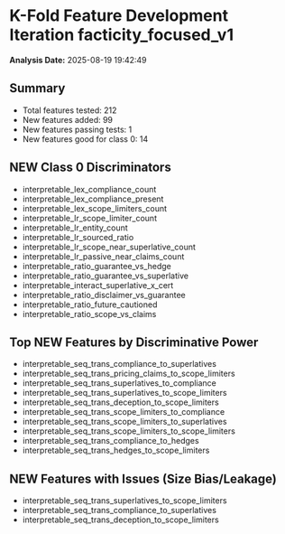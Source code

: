 # K-Fold Feature Development Iteration facticity_focused_v1
**Analysis Date:** 2025-08-19 19:42:49

## Summary
- Total features tested: 212
- New features added: 99
- New features passing tests: 1
- New features good for class 0: 14

## NEW Class 0 Discriminators
- interpretable_lex_compliance_count
- interpretable_lex_compliance_present
- interpretable_lex_scope_limiters_count
- interpretable_lr_scope_limiter_count
- interpretable_lr_entity_count
- interpretable_lr_sourced_ratio
- interpretable_lr_scope_near_superlative_count
- interpretable_lr_passive_near_claims_count
- interpretable_ratio_guarantee_vs_hedge
- interpretable_ratio_guarantee_vs_superlative
- interpretable_interact_superlative_x_cert
- interpretable_ratio_disclaimer_vs_guarantee
- interpretable_ratio_future_cautioned
- interpretable_ratio_scope_vs_claims

## Top NEW Features by Discriminative Power
- interpretable_seq_trans_compliance_to_superlatives
- interpretable_seq_trans_pricing_claims_to_scope_limiters
- interpretable_seq_trans_superlatives_to_compliance
- interpretable_seq_trans_superlatives_to_scope_limiters
- interpretable_seq_trans_deception_to_scope_limiters
- interpretable_seq_trans_scope_limiters_to_compliance
- interpretable_seq_trans_scope_limiters_to_superlatives
- interpretable_seq_trans_scope_limiters_to_scope_limiters
- interpretable_seq_trans_compliance_to_hedges
- interpretable_seq_trans_hedges_to_scope_limiters

## NEW Features with Issues (Size Bias/Leakage)
- interpretable_seq_trans_superlatives_to_scope_limiters
- interpretable_seq_trans_compliance_to_superlatives
- interpretable_seq_trans_deception_to_scope_limiters
